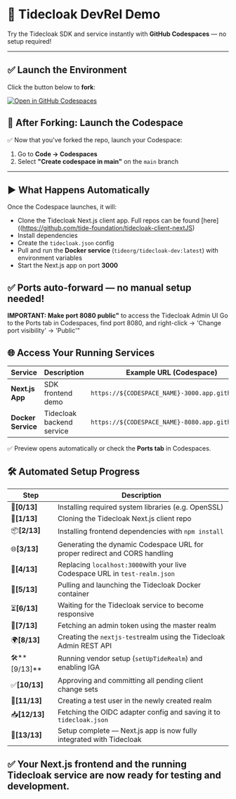 # 🚀 Tidecloak DevRel Demo

Try the Tidecloak SDK and service instantly with **GitHub Codespaces** — no setup required!

---

## ✅ **Launch the Environment**

Click the button below to **fork**:

[![Open in GitHub Codespaces](https://github.com/codespaces/badge.svg)](https://github.com/tide-foundation/tidespaces/generate)

## 🚀 After Forking: Launch the Codespace

✅ Now that you've forked the repo, launch your Codespace:

1. Go to **Code → Codespaces**
2. Select **"Create codespace in main"** on the `main` branch

---

## ▶️ **What Happens Automatically**

Once the Codespace launches, it will:

- Clone the Tidecloak Next.js client app.  Full repos can be found [here]((https://github.com/tide-foundation/tidecloak-client-nextJS) 
- Install dependencies
- Create the `tidecloak.json` config
- Pull and run the **Docker service** (`tideorg/tidecloak-dev:latest`) with environment variables
- Start the Next.js app on port **3000**


✅ **Ports auto-forward** — no manual setup needed!
------------------------------------------------

**IMPORTANT: Make port 8080 public"** to access the Tidecloak Admin UI
  Go to the Ports tab in Codespaces, find port 8080, and right-click → 'Change port visibility' → 'Public'"


## 🌐 **Access Your Running Services**

| Service                  | Description               | Example URL (Codespace)                           |
| ------------------------ | ------------------------- | ------------------------------------------------- |
| **Next.js App**    | SDK frontend demo         | `https://${CODESPACE_NAME}-3000.app.github.dev` |
| **Docker Service** | Tidecloak backend service | `https://${CODESPACE_NAME}-8080.app.github.dev` |

✅ Preview opens automatically or check the **Ports tab** in Codespaces.

## 🛠 **Automated Setup Progress**

| Step                | Description                                                                     |
| ------------------- | ------------------------------------------------------------------------------- |
| 🔧**[0/13]**  | Installing required system libraries (e.g. OpenSSL)                             |
| 🚀**[1/13]**  | Cloning the Tidecloak Next.js client repo                                       |
| 📦**[2/13]**  | Installing frontend dependencies with `npm install`                           |
| 🌐**[3/13]**  | Generating the dynamic Codespace URL for proper redirect and CORS handling      |
| 🔄**[4/13]**  | Replacing `localhost:3000`with your live Codespace URL in `test-realm.json` |
| 🐳**[5/13]**  | Pulling and launching the Tidecloak Docker container                            |
| ⏳**[6/13]**  | Waiting for the Tidecloak service to become responsive                          |
| 🔐**[7/13]**  | Fetching an admin token using the master realm                                  |
| 🌍**[8/13]**  | Creating the `nextjs-test`realm using the Tidecloak Admin REST API            |
| 🛠️**[9/13]**      | Running vendor setup (`setUpTideRealm`) and enabling IGA                      |
| ✅**[10/13]** | Approving and committing all pending client change sets                         |
| 👤**[11/13]** | Creating a test user in the newly created realm                                 |
| 📥**[12/13]** | Fetching the OIDC adapter config and saving it to `tidecloak.json`            |
| 🎉**[13/13]** | Setup complete — Next.js app is now fully integrated with Tidecloak            |

✅ Your Next.js frontend and the running Tidecloak service are now ready for testing and development.
-----------------------------------------------------------------------------------------------------
